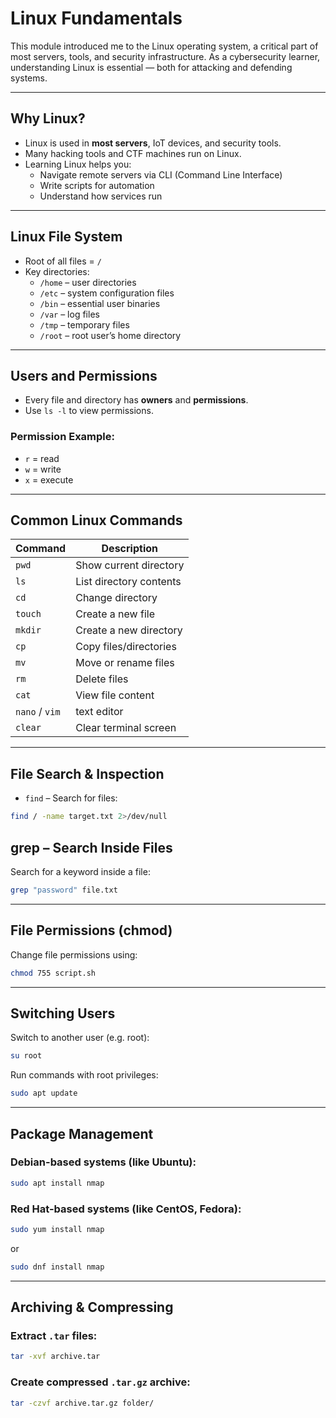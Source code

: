 #  Linux Fundamentals

This module introduced me to the Linux operating system, a critical part of most servers, tools, and security infrastructure. As a cybersecurity learner, understanding Linux is essential — both for attacking and defending systems.

---

##  Why Linux?

- Linux is used in **most servers**, IoT devices, and security tools.
- Many hacking tools and CTF machines run on Linux.
- Learning Linux helps you:
  - Navigate remote servers via CLI (Command Line Interface)
  - Write scripts for automation
  - Understand how services run

---

##  Linux File System

- Root of all files = `/`
- Key directories:
  - `/home` – user directories  
  - `/etc` – system configuration files  
  - `/bin` – essential user binaries  
  - `/var` – log files  
  - `/tmp` – temporary files  
  - `/root` – root user’s home directory  

---

##  Users and Permissions

- Every file and directory has **owners** and **permissions**.
- Use `ls -l` to view permissions.

###  Permission Example:


- `r` = read  
- `w` = write  
- `x` = execute  

---

##  Common Linux Commands

| Command       | Description                    |
|---------------|--------------------------------|
| `pwd`         | Show current directory         |
| `ls`          | List directory contents        |
| `cd`          | Change directory               |
| `touch`       | Create a new file              |
| `mkdir`       | Create a new directory         |
| `cp`          | Copy files/directories         |
| `mv`          | Move or rename files           |
| `rm`          | Delete files                   |
| `cat`         | View file content              |
| `nano` / `vim`| text editor                    |
| `clear`       | Clear terminal screen          |

---

##  File Search & Inspection

- `find` – Search for files:
```bash
find / -name target.txt 2>/dev/null
```

##  grep – Search Inside Files

Search for a keyword inside a file:

```bash
grep "password" file.txt
```

---

##  File Permissions (chmod)

Change file permissions using:

```bash
chmod 755 script.sh
```
---

##  Switching Users

Switch to another user (e.g. root):

```bash
su root
```

Run commands with root privileges:

```bash
sudo apt update
```

---

##  Package Management

###  Debian-based systems (like Ubuntu):

```bash
sudo apt install nmap
```

###  Red Hat-based systems (like CentOS, Fedora):

```bash
sudo yum install nmap
```

or

```bash
sudo dnf install nmap
```

---

##  Archiving & Compressing

###  Extract `.tar` files:

```bash
tar -xvf archive.tar
```

###  Create compressed `.tar.gz` archive:

```bash
tar -czvf archive.tar.gz folder/
```
